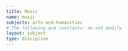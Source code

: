 ```yaml
---
title: Music
name: music
subjects: arts-and-humanities
# The following are constants: do not modify
layout: subject
type: discipline
---
```

